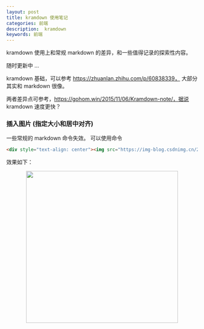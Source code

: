 ```yaml
---
layout: post
title: kramdown 使用笔记
categories: 前端
description:  kramdown
keywords: 前端
---
```


kramdown 使用上和常规 markdown 的差异，和一些值得记录的探索性内容。

随时更新中 ...

kramdown 基础，可以参考 https://zhuanlan.zhihu.com/p/60838339， 
大部分其实和 markdown 很像。

两者差异点可参考，https://gohom.win/2015/11/06/Kramdown-note/，据说 kramdown 速度更快？

### 插入图片 (指定大小和居中对齐)

一些常规的 markdown 命令失效。
可以使用命令
```markdown
<div style="text-align: center"><img src="https://img-blog.csdnimg.cn/20200822014538211.png?raw=true" width="200" /></div>
```

效果如下：
<div style="text-align: center"><img src="https://img-blog.csdnimg.cn/20200822014538211.png?raw=true" width="400" /></div>

